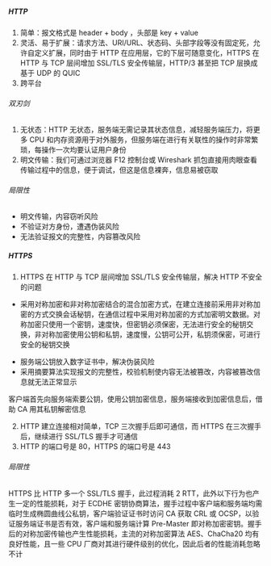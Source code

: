 ##### HTTP

1. 简单：报文格式是 header + body ，头部是 key + value
2. 灵活、易于扩展：请求方法、URI/URL、状态码、头部字段等没有固定死，允许自定义扩展，同时由于 HTTP 在应用层，它的下层可随意变化，HTTPS 在 HTTP 与 TCP 层间增加 SSL/TLS 安全传输层，HTTP/3 甚至把 TCP 层换成基于 UDP 的 QUIC
3. 跨平台

###### 双刃剑

1. 无状态：HTTP 无状态，服务端无需记录其状态信息，减轻服务端压力，将更多 CPU 和内存资源用于对外服务，但服务端在进行有关联性的操作时非常繁琐，每操作一次均要认证用户身份
2. 明文传输：我们可通过浏览器 F12 控制台或 Wireshark 抓包直接用肉眼查看传输过程中的信息，便于调试，但这是信息裸奔，信息易被窃取

###### 局限性

- 明文传输，内容窃听风险
- 不验证对方身份，遭遇伪装风险
- 无法验证报文的完整性，内容篡改风险

##### HTTPS

1. HTTPS 在 HTTP 与 TCP 层间增加 SSL/TLS 安全传输层，解决 HTTP 不安全的问题

- 采用对称加密和非对称加密结合的混合加密方式，在建立连接前采用非对称加密的方式交换会话秘钥，在通信过程中采用对称加密的方式加密明文数据。对称加密只使用一个密钥，速度快，但密钥必须保密，无法进行安全的秘钥交换，非对称加密使用公钥和私钥，速度慢，公钥可公开，私钥须保密，可进行安全的秘钥交换

* 服务端公钥放入数字证书中，解决伪装风险
* 采用摘要算法实现报文的完整性，校验机制使内容无法被篡改，内容被篡改信息就无法正常显示

客户端首先向服务端索要公钥，使用公钥加密信息，服务端接收到加密信息后，借助 CA 用其私钥解密信息

2. HTTP 建立连接相对简单，TCP 三次握手后即可通信，而 HTTPS 在三次握手
   后，继续进行 SSL/TLS 握手才可通信
3. HTTP 的端口号是 80，HTTPS 的端口号是 443

###### 局限性

HTTPS 比 HTTP 多一个 SSL/TLS 握手，此过程消耗 2 RTT，此外以下行为也产生一定的性能损耗，对于 ECDHE 密钥协商算法，握手过程中客户端和服务端均需临时生成椭圆曲线公私钥，客户端验证证书时访问 CA 获取 CRL 或 OCSP，以验证服务端证书是否有效，客户端和服务端计算 Pre-Master 即对称加密密钥。握手后的对称加密传输也产生性能损耗，主流的对称加密算法 AES、ChaCha20 均有良好性能，且一些 CPU 厂商对其进行硬件级别的优化，因此后者的性能消耗忽略不计
